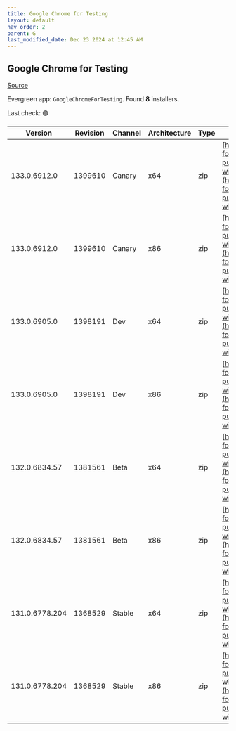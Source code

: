 ```yaml
---
title: Google Chrome for Testing
layout: default
nav_order: 2
parent: G
last_modified_date: Dec 23 2024 at 12:45 AM
---
```


## Google Chrome for Testing

[Source](https://googlechromelabs.github.io/chrome-for-testing/)

Evergreen app: `GoogleChromeForTesting`. Found **8** installers.

Last check: 🟢

| Version        | Revision | Channel | Architecture | Type | URI                                                                                                                                                                                              |
| -------------- | -------- | ------- | ------------ | ---- | ------------------------------------------------------------------------------------------------------------------------------------------------------------------------------------------------ |
| 133.0.6912.0   | 1399610  | Canary  | x64          | zip  | [https://storage.googleapis.com/chrome-for-testing-public/133.0.6912.0/win64/chrome-win64.zip](https://storage.googleapis.com/chrome-for-testing-public/133.0.6912.0/win64/chrome-win64.zip)     |
| 133.0.6912.0   | 1399610  | Canary  | x86          | zip  | [https://storage.googleapis.com/chrome-for-testing-public/133.0.6912.0/win32/chrome-win32.zip](https://storage.googleapis.com/chrome-for-testing-public/133.0.6912.0/win32/chrome-win32.zip)     |
| 133.0.6905.0   | 1398191  | Dev     | x64          | zip  | [https://storage.googleapis.com/chrome-for-testing-public/133.0.6905.0/win64/chrome-win64.zip](https://storage.googleapis.com/chrome-for-testing-public/133.0.6905.0/win64/chrome-win64.zip)     |
| 133.0.6905.0   | 1398191  | Dev     | x86          | zip  | [https://storage.googleapis.com/chrome-for-testing-public/133.0.6905.0/win32/chrome-win32.zip](https://storage.googleapis.com/chrome-for-testing-public/133.0.6905.0/win32/chrome-win32.zip)     |
| 132.0.6834.57  | 1381561  | Beta    | x64          | zip  | [https://storage.googleapis.com/chrome-for-testing-public/132.0.6834.57/win64/chrome-win64.zip](https://storage.googleapis.com/chrome-for-testing-public/132.0.6834.57/win64/chrome-win64.zip)   |
| 132.0.6834.57  | 1381561  | Beta    | x86          | zip  | [https://storage.googleapis.com/chrome-for-testing-public/132.0.6834.57/win32/chrome-win32.zip](https://storage.googleapis.com/chrome-for-testing-public/132.0.6834.57/win32/chrome-win32.zip)   |
| 131.0.6778.204 | 1368529  | Stable  | x64          | zip  | [https://storage.googleapis.com/chrome-for-testing-public/131.0.6778.204/win64/chrome-win64.zip](https://storage.googleapis.com/chrome-for-testing-public/131.0.6778.204/win64/chrome-win64.zip) |
| 131.0.6778.204 | 1368529  | Stable  | x86          | zip  | [https://storage.googleapis.com/chrome-for-testing-public/131.0.6778.204/win32/chrome-win32.zip](https://storage.googleapis.com/chrome-for-testing-public/131.0.6778.204/win32/chrome-win32.zip) |
